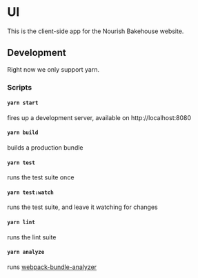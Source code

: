 # UI

This is the client-side app for the Nourish Bakehouse website.

## Development

Right now we only support yarn.

### Scripts

#### `yarn start`
fires up a development server, available on http://localhost:8080

#### `yarn build`
builds a production bundle

#### `yarn test`
runs the test suite once

#### `yarn test:watch`
runs the test suite, and leave it watching for changes

#### `yarn lint`
runs the lint suite

#### `yarn analyze`
runs [webpack-bundle-analyzer](https://github.com/webpack-contrib/webpack-bundle-analyzer)
